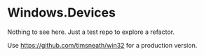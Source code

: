 # Windows.Devices

Nothing to see here. Just a test repo to explore a refactor.

Use <https://github.com/timsneath/win32> for a production version.
